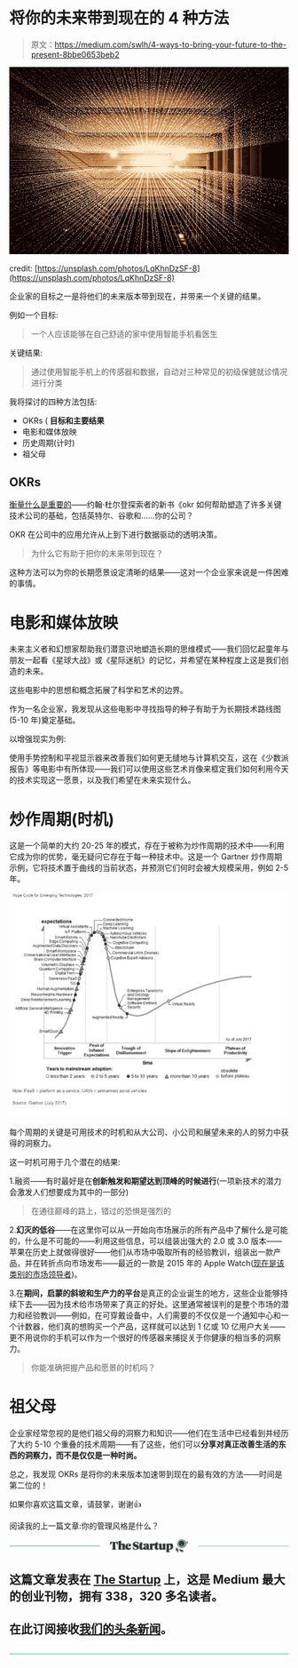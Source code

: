 # 将你的未来带到现在的 4 种方法

> 原文：<https://medium.com/swlh/4-ways-to-bring-your-future-to-the-present-8bbe0653beb2>

![](img/87042f97670aab933f5620432d202a83.png)

credit: [https://unsplash.com/photos/LqKhnDzSF-8](https://unsplash.com/photos/LqKhnDzSF-8)

企业家的目标之一是将他们的未来版本带到现在，并带来一个关键的结果。

例如一个目标:

> 一个人应该能够在自己舒适的家中使用智能手机看医生

关键结果:

> 通过使用智能手机上的传感器和数据，自动对三种常见的初级保健就诊情况进行分类

我将探讨的四种方法包括:

*   OKRs ( **目标和主要结果**
*   电影和媒体放映
*   历史周期(计时)
*   祖父母

## OKRs

[衡量什么是重要的](https://www.amazon.com/Measure-What-Matters-Google-Foundation/dp/0525536221/ref=sr_1_2?ie=UTF8&qid=1529764330&sr=8-2&keywords=measure+what+matters)——约翰·杜尔登探索者的新书《okr 如何帮助塑造了许多关键技术公司的基础，包括英特尔、谷歌和……你的公司？

OKR 在公司中的应用允许从上到下进行数据驱动的透明决策。

> 为什么它有助于把你的未来带到现在？

这种方法可以为你的长期愿景设定清晰的结果——这对一个企业家来说是一件困难的事情。

# 电影和媒体放映

未来主义者和幻想家帮助我们潜意识地塑造长期的思维模式——我们回忆起童年与朋友一起看《星球大战》或《星际迷航》的记忆，并希望在某种程度上这是我们创造的未来。

这些电影中的思想和概念拓展了科学和艺术的边界。

作为一名企业家，我发现从这些电影中寻找指导的种子有助于为长期技术路线图(5-10 年)奠定基础。

以增强现实为例:

使用手势控制和平视显示器来改善我们如何更无缝地与计算机交互，这在《少数派报告》等电影中有所体现——我们可以使用这些艺术肖像来框定我们如何利用今天的技术实现这一愿景，以及我们希望在未来实现什么。

# 炒作周期(时机)

这是一个简单的大约 20-25 年的模式，存在于被称为炒作周期的技术中——利用它成为你的优势，毫无疑问它存在于每一种技术中。这是一个 Gartner 炒作周期示例，它将技术置于曲线的当前状态，并预测它们何时会被大规模采用，例如 2-5 年。

![](img/8a1d2d9cbd6d3f2bc395b3ec107dd1fe.png)

每个周期的关键是可用技术的时机和从大公司、小公司和展望未来的人的努力中获得的洞察力。

这一时机可用于几个潜在的结果:

1.融资——有时最好是在**创新触发和期望达到顶峰的时候进行**(一项新技术的潜力会激发人们想要成为其中的一部分)

> 在通往巅峰的路上，错过的恐惧是强烈的

2.**幻灭的低谷**——在这里你可以从一开始向市场展示的所有产品中了解什么是可能的，什么是不可能的——利用这些信息，可以组装出强大的 2.0 或 3.0 版本——苹果在历史上就做得很好——他们从市场中吸取所有的经验教训，组装出一款产品，并在转折点向市场发布——最近的一款是 2015 年的 Apple Watch([现在是该类别的市场领导者](http://fortune.com/2018/03/01/apple-watch-fitbit-wearable-ranking/))。

3.在**期间，启蒙的斜坡和生产力的平台**是真正的企业诞生的地方，这些企业能够持续下去——因为技术给市场带来了真正的好处。这里通常被误判的是整个市场的潜力和经验教训——例如，在可穿戴设备中，人们需要的不仅仅是一个通知中心和一个计数器，他们真的想购买一个产品，这样就可以达到 1 亿或 10 亿用户大关——更不用说你的手机可以作为一个很好的传感器来捕捉关于你健康的相当多的洞察力。

> 你能准确把握产品和愿景的时机吗？

# 祖父母

企业家经常忽视的是他们祖父母的洞察力和知识——他们在生活中已经看到并经历了大约 5-10 个重叠的技术周期——有了这些，他们可以**分享对真正改善生活的东西的洞察力，而不是仅仅是一种时尚。**

总之，我发现 OKRs 是将你的未来版本加速带到现在的最有效的方法——时间是第二位的！

如果你喜欢这篇文章，请鼓掌，谢谢👍

阅读我的上一篇文章:你的管理风格是什么？

[![](img/308a8d84fb9b2fab43d66c117fcc4bb4.png)](https://medium.com/swlh)

## 这篇文章发表在 [The Startup](https://medium.com/swlh) 上，这是 Medium 最大的创业刊物，拥有 338，320 多名读者。

## 在此订阅接收[我们的头条新闻](http://growthsupply.com/the-startup-newsletter/)。

[![](img/b0164736ea17a63403e660de5dedf91a.png)](https://medium.com/swlh)